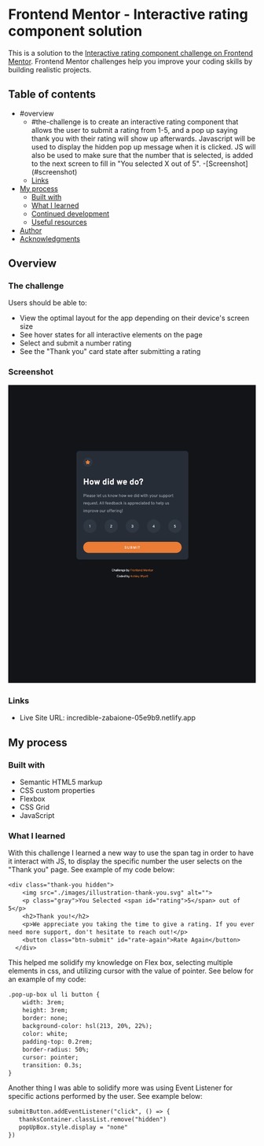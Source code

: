 # Frontend Mentor - Interactive rating component solution

This is a solution to the [Interactive rating component challenge on Frontend Mentor](https://www.frontendmentor.io/challenges/interactive-rating-component-koxpeBUmI). Frontend Mentor challenges help you improve your coding skills by building realistic projects. 

## Table of contents

- #overview 
  - #the-challenge is to create an interactive rating component that allows the user to submit a rating from 1-5, and a pop up saying thank you with their rating will show up afterwards. Javascript will be used to display the hidden pop up message when it is clicked. JS will also be used to make sure that the number that is selected, is added to the next screen to fill in "You selected X out of 5". 
  -[Screenshot] (#screenshot) 
  - [Links](#links)
- [My process](#my-process)
  - [Built with](#built-with)
  - [What I learned](#what-i-learned)
  - [Continued development](#continued-development)
  - [Useful resources](#useful-resources)
- [Author](#author)
- [Acknowledgments](#acknowledgments)


## Overview

### The challenge

Users should be able to:

- View the optimal layout for the app depending on their device's screen size
- See hover states for all interactive elements on the page
- Select and submit a number rating
- See the "Thank you" card state after submitting a rating

### Screenshot

![](./screenshot.png)


### Links

- Live Site URL: incredible-zabaione-05e9b9.netlify.app

## My process

### Built with

- Semantic HTML5 markup
- CSS custom properties
- Flexbox
- CSS Grid
- JavaScript

### What I learned
With this challenge I learned a new way to use the span tag in order to have it interact with JS, to display the specific number the user selects on the "Thank you" page. See example of my code below: 
```
<div class="thank-you hidden">
    <img src="./images/illustration-thank-you.svg" alt="">
    <p class="gray">You Selected <span id="rating">5</span> out of 5</p>
    <h2>Thank you!</h2>
    <p>We appreciate you taking the time to give a rating. If you ever need more support, don't hesitate to reach out!</p>
    <button class="btn-submit" id="rate-again">Rate Again</button>
  </div>

```


This helped me solidify my knowledge on Flex box, selecting multiple elements in css, and utilizing cursor with the value of pointer. See below for an example of my code: 
```
.pop-up-box ul li button {
    width: 3rem;
    height: 3rem;
    border: none;
    background-color: hsl(213, 20%, 22%);
    color: white;
    padding-top: 0.2rem;
    border-radius: 50%;
    cursor: pointer;
    transition: 0.3s;
}
```
Another thing I was able to solidify more was using Event Listener for specific actions performed by the user. See example below:
```
submitButton.addEventListener("click", () => {
   thanksContainer.classList.remove("hidden")
   popUpBox.style.display = "none"
})
```


